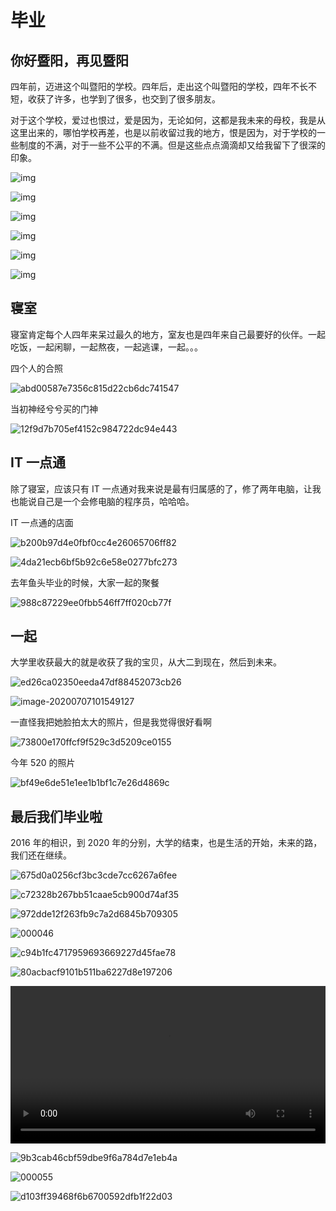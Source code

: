 # 毕业

## 你好暨阳，再见暨阳

四年前，迈进这个叫暨阳的学校。四年后，走出这个叫暨阳的学校，四年不长不短，收获了许多，也学到了很多，也交到了很多朋友。

对于这个学校，爱过也恨过，爱是因为，无论如何，这都是我未来的母校，我是从这里出来的，哪怕学校再差，也是以前收留过我的地方，恨是因为，对于学校的一些制度的不满，对于一些不公平的不满。但是这些点点滴滴却又给我留下了很深的印象。

![img](../../assets/images/A32D1778DA608060E2D65FC9352_952E75CF_3708F.jpg)

![img](../../assets/images/173D657593EA58C16E0C9BD9B0D_31D4D171_3496A.jpg)

![img](../../assets/images/1292F7134BE1FD8FA116EAAB166_204E72E4_3F393.jpg)

![img](../../assets/images/19C4332AFEFC0CE79CF52344C51_16F0A0AA_46148.jpg)

![img](../../assets/images/AFEBE6CC76548084F110F7B8F9C_C7414A28_4AD8B.jpg)

![img](../../assets/images/277AD05AF8259A63BF43549A6BA_F9B98A99_34739.jpg)

## 寝室

寝室肯定每个人四年来呆过最久的地方，室友也是四年来自己最要好的伙伴。一起吃饭，一起闲聊，一起熬夜，一起逃课，一起。。。

四个人的合照

![abd00587e7356c815d22cb6dc741547](../../assets/images/abd00587e7356c815d22cb6dc741547.jpg)

当初神经兮兮买的门神

![12f9d7b705ef4152c984722dc94e443](../../assets/images/12f9d7b705ef4152c984722dc94e443.jpg)

## IT 一点通

除了寝室，应该只有 IT 一点通对我来说是最有归属感的了，修了两年电脑，让我也能说自己是一个会修电脑的程序员，哈哈哈。

IT 一点通的店面

![b200b97d4e0fbf0cc4e26065706ff82](../../assets/images/b200b97d4e0fbf0cc4e26065706ff82.jpg)

![4da21ecb6bf5b92c6e58e0277bfc273](../../assets/images/4da21ecb6bf5b92c6e58e0277bfc273.jpg)

去年鱼头毕业的时候，大家一起的聚餐

![988c87229ee0fbb546ff7ff020cb77f](../../assets/images/988c87229ee0fbb546ff7ff020cb77f.jpg)

## 一起

大学里收获最大的就是收获了我的宝贝，从大二到现在，然后到未来。

![ed26ca02350eeda47df88452073cb26](../../assets/images/ed26ca02350eeda47df88452073cb26.jpg)

![image-20200707101549127](../../assets/images/image-20200707101549127.png)

一直怪我把她脸拍太大的照片，但是我觉得很好看啊

![73800e170ffcf9f529c3d5209ce0155](../../assets/images/73800e170ffcf9f529c3d5209ce0155.jpg)

今年 520 的照片

![bf49e6de51e1ee1b1bf1c7e26d4869c](../../assets/images/bf49e6de51e1ee1b1bf1c7e26d4869c.jpg)

## 最后我们毕业啦

2016 年的相识，到 2020 年的分别，大学的结束，也是生活的开始，未来的路，我们还在继续。

![675d0a0256cf3bc3cde7cc6267a6fee](../../assets/images/675d0a0256cf3bc3cde7cc6267a6fee.jpg)

![c72328b267bb51caae5cb900d74af35](../../assets/images/c72328b267bb51caae5cb900d74af35.jpg)

![972dde12f263fb9c7a2d6845b709305](../../assets/images/972dde12f263fb9c7a2d6845b709305.jpg)

![000046](../../assets/images/000046.jpg)

![c94b1fc4717959693669227d45fae78](../../assets/images/c94b1fc4717959693669227d45fae78.jpg)

![80acbacf9101b511ba6227d8e197206](../../assets/images/80acbacf9101b511ba6227d8e197206.jpg)

<video  controls="controls"  loop="loop" style="width:100%" src="/blog/assets/video/dc42058175e7fee392b2f009fa5a1782.mp4"></video>

![9b3cab46cbf59dbe9f6a784d7e1eb4a](../../assets/images/9b3cab46cbf59dbe9f6a784d7e1eb4a.jpg)

![000055](../../assets/images/000055.jpg)

![d103ff39468f6b6700592dfb1f22d03](../../assets/images/d103ff39468f6b6700592dfb1f22d03.jpg)
